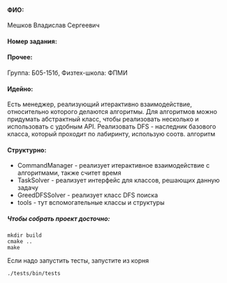 #### ФИО:
Мешков Владислав Сергеевич
#### Номер задания:

#### Прочее:
Группа: Б05-151б, Физтех-школа: ФПМИ

#### Идейно:
Есть менеджер, реализующий итерактивно взаимодействие, относительно которого делаются алгоритмы.
Для алгоритмов можно придумать абстрактный класс, чтобы реализовать несколько и использовать с удобным API.
Реализовать DFS - наследник базового класса, который проходит по лабиринту, использую соотв. алгоритм

#### Структурно:
- CommandManager - реализует итерактивное взаимодействие с алгоритмами, также считет время
- TaskSolver - реализует интерфейс для классов, решающих данную задачу
- GreedDFSSolver - реализует класс DFS поиска
- tools - тут вспомогательные классы и структуры


##### Чтобы собрать проект досточно:
```
mkdir build
cmake ..
make
```

Если надо запустить тесты, запустите из корня
```
./tests/bin/tests
```